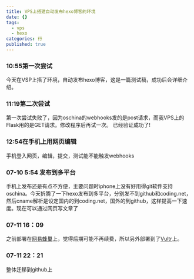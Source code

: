 ```yaml
---
title: VPS上搭建自动发布hexo博客的环境
date: {}
tags:
  - vps
  - hexo
categories: 行
published: true
---
```



### 10:55第一次尝试
今天在VSP上搭了环境，自动发布hexo博客，这是一篇测试稿，成功后会详细介绍。

### 11:19第二次尝试
第一次尝试失败了，因为oschina的webhooks发的是post请求，而我VPS上的Flask用的是GET请求。修改程序后再试一次。
已经验证成功了!

### 12:54在手机上用网页编辑
手机登入网页，编辑，提交，测试能不能触发webhooks

### 07-10 5:54 发布到多平台
手机上发布还是有点不方便，主要问题时iphone上没有好用得git软件支持oschina。今天折腾了一下hexo发布到多平台，分别发不到github和coding.net，然后cname解析是设定国内的到coding.net，国外的到github，这样提高一下速度。现在可以通过网页写文章了

### 07-11 16：09
之前部署在[网易蜂巢](http://c.163.com)上，觉得后期可能不再续费，所以另外部署到了[Vultr](http://www.vultr.com)上。

### 07-11 22：21
整体迁移到github上

